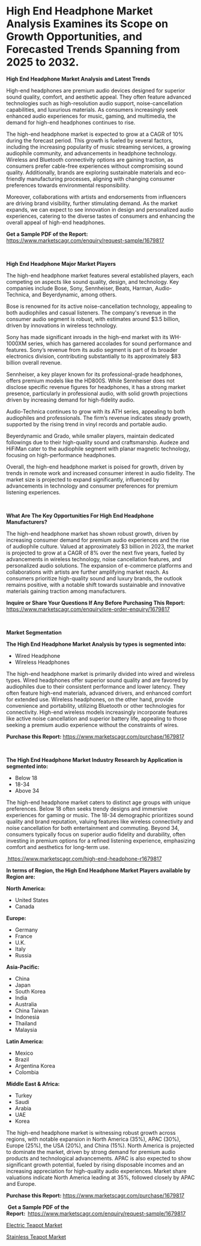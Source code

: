 <p><h1>High End Headphone Market Analysis Examines its Scope on Growth Opportunities, and Forecasted Trends Spanning from 2025 to 2032.</h1></p><p><strong>High End Headphone Market Analysis and Latest Trends</strong></p>
<p><p>High-end headphones are premium audio devices designed for superior sound quality, comfort, and aesthetic appeal. They often feature advanced technologies such as high-resolution audio support, noise-cancellation capabilities, and luxurious materials. As consumers increasingly seek enhanced audio experiences for music, gaming, and multimedia, the demand for high-end headphones continues to rise. </p><p>The high-end headphone market is expected to grow at a CAGR of 10% during the forecast period. This growth is fueled by several factors, including the increasing popularity of music streaming services, a growing audiophile community, and advancements in headphone technology. Wireless and Bluetooth connectivity options are gaining traction, as consumers prefer cable-free experiences without compromising sound quality. Additionally, brands are exploring sustainable materials and eco-friendly manufacturing processes, aligning with changing consumer preferences towards environmental responsibility. </p><p>Moreover, collaborations with artists and endorsements from influencers are driving brand visibility, further stimulating demand. As the market expands, we can expect to see innovation in design and personalized audio experiences, catering to the diverse tastes of consumers and enhancing the overall appeal of high-end headphones.</p></p>
<p><strong>Get a Sample PDF of the Report:&nbsp;</strong> <a href="https://www.marketscagr.com/enquiry/request-sample/1679817?utm_campaign=1944&utm_medium=2&utm_source=Github&utm_content=ia&utm_term=04042025&utm_id=high-end-headphone">https://www.marketscagr.com/enquiry/request-sample/1679817</a></p>
<p>&nbsp;</p>
<p><strong>High End Headphone Major Market Players</strong></p>
<p><p>The high-end headphone market features several established players, each competing on aspects like sound quality, design, and technology. Key companies include Bose, Sony, Sennheiser, Beats, Harman, Audio-Technica, and Beyerdynamic, among others.</p><p>Bose is renowned for its active noise-cancellation technology, appealing to both audiophiles and casual listeners. The company's revenue in the consumer audio segment is robust, with estimates around $3.5 billion, driven by innovations in wireless technology.</p><p>Sony has made significant inroads in the high-end market with its WH-1000XM series, which has garnered accolades for sound performance and features. Sony’s revenue from its audio segment is part of its broader electronics division, contributing substantially to its approximately $83 billion overall revenue.</p><p>Sennheiser, a key player known for its professional-grade headphones, offers premium models like the HD800S. While Sennheiser does not disclose specific revenue figures for headphones, it has a strong market presence, particularly in professional audio, with solid growth projections driven by increasing demand for high-fidelity audio.</p><p>Audio-Technica continues to grow with its ATH series, appealing to both audiophiles and professionals. The firm’s revenue indicates steady growth, supported by the rising trend in vinyl records and portable audio.</p><p>Beyerdynamic and Grado, while smaller players, maintain dedicated followings due to their high-quality sound and craftsmanship. Audeze and HiFiMan cater to the audiophile segment with planar magnetic technology, focusing on high-performance headphones.</p><p>Overall, the high-end headphone market is poised for growth, driven by trends in remote work and increased consumer interest in audio fidelity. The market size is projected to expand significantly, influenced by advancements in technology and consumer preferences for premium listening experiences.</p></p>
<p>&nbsp;</p>
<p><strong>What Are The Key Opportunities For High End Headphone Manufacturers?</strong></p>
<p><p>The high-end headphone market has shown robust growth, driven by increasing consumer demand for premium audio experiences and the rise of audiophile culture. Valued at approximately $3 billion in 2023, the market is projected to grow at a CAGR of 8% over the next five years, fueled by advancements in wireless technology, noise cancellation features, and personalized audio solutions. The expansion of e-commerce platforms and collaborations with artists are further amplifying market reach. As consumers prioritize high-quality sound and luxury brands, the outlook remains positive, with a notable shift towards sustainable and innovative materials gaining traction among manufacturers.</p></p>
<p><strong>Inquire or Share Your Questions If Any Before Purchasing This Report:</strong> <a href="https://www.marketscagr.com/enquiry/pre-order-enquiry/1679817?utm_campaign=1944&utm_medium=2&utm_source=Github&utm_content=ia&utm_term=04042025&utm_id=high-end-headphone">https://www.marketscagr.com/enquiry/pre-order-enquiry/1679817</a></p>
<p>&nbsp;</p>
<p><strong>Market Segmentation</strong></p>
<p><strong>The High End Headphone Market Analysis by types is segmented into:</strong></p>
<p><ul><li>Wired Headphone</li><li>Wireless Headphones</li></ul></p>
<p><p>The high-end headphone market is primarily divided into wired and wireless types. Wired headphones offer superior sound quality and are favored by audiophiles due to their consistent performance and lower latency. They often feature high-end materials, advanced drivers, and enhanced comfort for extended use. Wireless headphones, on the other hand, provide convenience and portability, utilizing Bluetooth or other technologies for connectivity. High-end wireless models increasingly incorporate features like active noise cancellation and superior battery life, appealing to those seeking a premium audio experience without the constraints of wires.</p></p>
<p><strong>Purchase this Report:&nbsp;</strong><a href="https://www.marketscagr.com/purchase/1679817?utm_campaign=1944&utm_medium=2&utm_source=Github&utm_content=ia&utm_term=04042025&utm_id=high-end-headphone">https://www.marketscagr.com/purchase/1679817</a></p>
<p>&nbsp;</p>
<p><strong>The High End Headphone Market Industry Research by Application is segmented into:</strong></p>
<p><ul><li>Below 18</li><li>18-34</li><li>Above 34</li></ul></p>
<p><p>The high-end headphone market caters to distinct age groups with unique preferences. Below 18 often seeks trendy designs and immersive experiences for gaming or music. The 18-34 demographic prioritizes sound quality and brand reputation, valuing features like wireless connectivity and noise cancellation for both entertainment and commuting. Beyond 34, consumers typically focus on superior audio fidelity and durability, often investing in premium options for a refined listening experience, emphasizing comfort and aesthetics for long-term use.</p></p>
<p><a href="https://www.marketscagr.com/high-end-headphone-r1679817?utm_campaign=1944&utm_medium=2&utm_source=Github&utm_content=ia&utm_term=04042025&utm_id=high-end-headphone">&nbsp;https://www.marketscagr.com/high-end-headphone-r1679817</a></p>
<p><strong>In terms of Region, the High End Headphone Market Players available by Region are:</strong></p>
<p>
    <p> <strong> North America: </strong>
        <ul>
            <li>United States</li>
            <li>Canada</li>
        </ul>
        </p> 
    <p> <strong> Europe: </strong>
        <ul>
            <li>Germany</li>
            <li>France</li>
            <li>U.K.</li>
            <li>Italy</li>
            <li>Russia</li>
        </ul>
        </p> 
    <p> <strong> Asia-Pacific: </strong>
        <ul>
            <li>China</li>
            <li>Japan</li>
            <li>South Korea</li>
            <li>India</li>
            <li>Australia</li>
            <li>China Taiwan</li>
            <li>Indonesia</li>
            <li>Thailand</li>
            <li>Malaysia</li>
        </ul>
        </p> 
    <p> <strong> Latin America: </strong>
        <ul>
            <li>Mexico</li>
            <li>Brazil</li>
            <li>Argentina Korea</li>
            <li>Colombia</li>
        </ul>
        </p> 
    <p> <strong> Middle East & Africa: </strong>
        <ul>
            <li>Turkey</li>
            <li>Saudi</li>
            <li>Arabia</li>
            <li>UAE</li>
            <li>Korea</li>
        </ul>
    </p>
    </p>
<p><p>The high-end headphone market is witnessing robust growth across regions, with notable expansion in North America (35%), APAC (30%), Europe (25%), the USA (20%), and China (15%). North America is projected to dominate the market, driven by strong demand for premium audio products and technological advancements. APAC is also expected to show significant growth potential, fueled by rising disposable incomes and an increasing appreciation for high-quality audio experiences. Market share valuations indicate North America leading at 35%, followed closely by APAC and Europe.</p></p>
<p><strong>Purchase this Report: </strong><a href="https://www.marketscagr.com/purchase/1679817?utm_campaign=1944&utm_medium=2&utm_source=Github&utm_content=ia&utm_term=04042025&utm_id=high-end-headphone">https://www.marketscagr.com/purchase/1679817</a></p>
<p>&nbsp;<strong>Get a Sample PDF of the Report:&nbsp;&nbsp;</strong><a href="https://www.marketscagr.com/enquiry/request-sample/1679817?utm_campaign=1944&utm_medium=2&utm_source=Github&utm_content=ia&utm_term=04042025&utm_id=high-end-headphone">https://www.marketscagr.com/enquiry/request-sample/1679817</a></p>
<p><strong></strong></p>
<p><p><a href="https://github.com/darouthiamnl/Market-Research-Report-List-1/blob/main/electric-teapot-market.md?utm_campaign=1944&utm_medium=2&utm_source=Github&utm_content=ia&utm_term=04042025&utm_id=high-end-headphone">Electric Teapot Market</a></p><p><a href="https://github.com/Chiragrp22/Market-Research-Report-List-7/blob/main/stainless-teapot-market.md?utm_campaign=1944&utm_medium=2&utm_source=Github&utm_content=ia&utm_term=04042025&utm_id=high-end-headphone">Stainless Teapot Market</a></p></p>